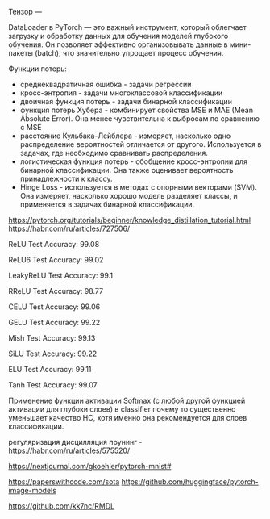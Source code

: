Тензор — 


DataLoader в PyTorch — это важный инструмент, который облегчает загрузку и обработку данных для обучения моделей глубокого обучения. Он позволяет эффективно организовывать данные в мини-пакеты (batch), что значительно упрощает процесс обучения.


Функции потерь:
 - среднеквадратичная ошибка - задачи регрессии
 - кросс-энтропия - задачи многоклассовой классификации
 - двоичная функция потерь - задачи бинарной классификации
 - функция потерь Хубера - комбинирует свойства MSE и MAE (Mean Absolute Error). Она менее чувствительна к выбросам по сравнению с MSE
 - расстояние Кульбака-Лейблера - измеряет, насколько одно распределение вероятностей отличается от другого. Используется в задачах, где необходимо сравнивать распределения.
 - логистическая функция потерь - обобщение кросс-энтропии для бинарной классификации. Она также оценивает вероятность принадлежности к классу.
 - Hinge Loss - используется в методах с опорными векторами (SVM). Она измеряет, насколько хорошо модель разделяет классы, и применяется в задачах бинарной классификации.

https://pytorch.org/tutorials/beginner/knowledge_distillation_tutorial.html
https://habr.com/ru/articles/727506/

ReLU
Test Accuracy:  99.08

ReLU6
Test Accuracy:  99.02

LeakyReLU
Test Accuracy:  99.1

RReLU
Test Accuracy:  98.77

CELU
Test Accuracy:  99.06

GELU
Test Accuracy:  99.22

Mish
Test Accuracy:  99.13

SiLU
Test Accuracy:  99.22

ELU
Test Accuracy:  99.11

Tanh
Test Accuracy:  99.07

Применение функции активации Softmax (с любой другой функцией активации для глубоки слоев) в classifier почему то существенно уменьшает качество НС, хотя именно она рекомендуется для слоев классификации.

регуляризация
дисцилляция
прунинг - https://habr.com/ru/articles/575520/


https://nextjournal.com/gkoehler/pytorch-mnist#

https://paperswithcode.com/sota
https://github.com/huggingface/pytorch-image-models

https://github.com/kk7nc/RMDL






